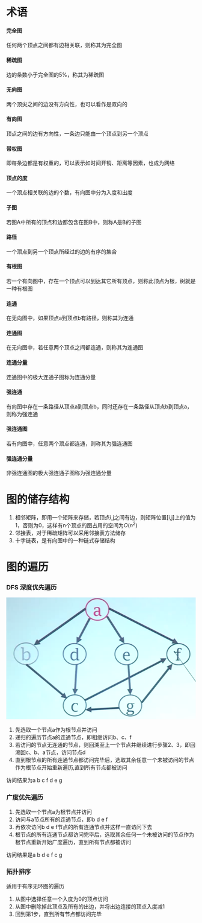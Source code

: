 # 术语
#### 完全图
任何两个顶点之间都有边相关联，则称其为完全图

#### 稀疏图
边的条数小于完全图的5%，称其为稀疏图

#### 无向图
两个顶尖之间的边没有方向性，也可以看作是双向的

#### 有向图
顶点之间的边有方向性，一条边只能由一个顶点到另一个顶点

#### 带权图
即每条边都是有权重的，可以表示如时间开销、距离等因素，也成为网络

#### 顶点的度
一个顶点相关联的边的个数，有向图中分为入度和出度

#### 子图
若图A中所有的顶点和边都包含在图B中，则称A是B的子图

#### 路径
一个顶点到另一个顶点所经过的边的有序的集合

#### 有根图
若一个有向图中，存在一个顶点可以到达其它所有顶点，则称此顶点为根，树就是一种有根图

#### 连通
在无向图中，如果顶点a到顶点b有路径，则称其为连通

#### 连通图
在无向图中，若任意两个顶点之间都连通，则称其为连通图

#### 连通分量
连通图中的极大连通子图称为连通分量

#### 强连通
有向图中存在一条路径从顶点a到顶点b，同时还存在一条路径从顶点b到顶点a，则称为强连通

#### 强连通图
若有向图中，任意两个顶点都连通，则称其为强连通图

#### 强连通分量
非强连通图的极大强连通子图称为强连通分量

# 图的储存结构
1. 相邻矩阵，即用一个矩阵来存储，若顶点i,j之间有边，则矩阵位置[i,j]上的值为1，否则为0，这样有n个顶点的图占用的空间为$O(n^2)$
2. 邻接表，对于稀疏矩阵可以采用邻接表方法储存
3. 十字链表，是有向图中的一种链式存储结构

# 图的遍历
### DFS 深度优先遍历
![image](./imgs/1.png)

1. 先选取一个节点a作为根节点并访问
2. 递归的遍历节点a的连通节点，即相继访问b、c、f
3. 若访问的节点无连通的节点，则回溯至上一个节点并继续进行步骤2、3，即回溯回c、b、a节点，访问节点d
4. 直到根节点的所有连通节点都访问完毕后，选取其余任意一个未被访问的节点作为根节点开始重新遍历,直到所有节点都被访问

访问结果为a b c f d e g

### 广度优先遍历
1. 先选取一个节点a为根节点并访问
2. 访问与a节点所有的连通节点，即b d e f
3. 再依次访问b d e f节点的所有连通节点并这样一直访问下去
4. 根节点的所有连通节点都访问完毕后，选取其余任何一个未被访问的节点作为根节点重新开始广度遍历，直到所有节点都被访问

访问结果是a b d e f c g

### 拓扑排序
适用于有序无环图的遍历
1. 从图中选择任意一个入度为0的顶点访问
2. 从图中删除掉此顶点及所有的出边，并将出边连接的顶点入度减1
3. 回到第1步，直到所有节点都访问完毕


